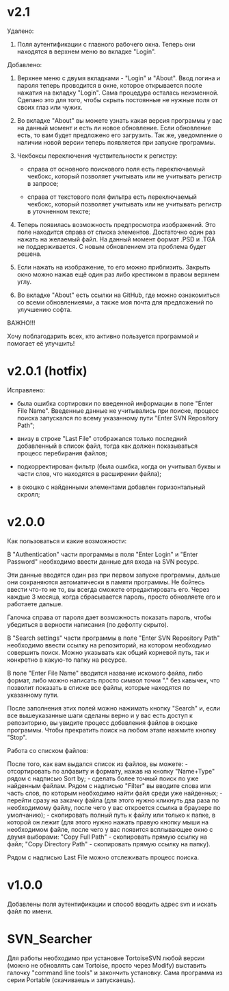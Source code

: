 # v2.1

Удалено:

1) Поля аутентификации с главного рабочего окна. Теперь они находятся в верхнем меню во вкладке "Login".

Добавлено: 

1) Верхнее меню с двумя вкладками - "Login" и "About". Ввод логина и пароля теперь проводится в окне, которое открывается после нажатия на вкладку "Login". Сама процедура осталась неизменной. Сделано это для того, чтобы скрыть постоянные не нужные поля от своих глаз или чужих.  

2) Во вкладке "About" вы можете узнать какая версия программы у вас на данный момент и есть ли новое обновление. Если обновление есть, то вам будет предложено его загрузить. Так же, уведомление о наличии новой версии теперь появляется при запуске программы.

3) Чекбоксы переключения чуствительности к регистру:

	- справа от основного поискового поля есть переключаемый чекбокс, который позволяет учитывать или не учитывать регистр в запросе;

	- справа от текстового поля фильтра есть переключаемый чекбокс, который позволяет учитывать или не учитывать регистр в уточненном тексте;

4) Теперь появилась возможность предпросмотра изображений. Это поле находится справа от списка элементов. Достаточно один раз нажать на желаемый файл. На данный момент формат .PSD и .TGA не поддерживается. С новым обновлением эта проблема будет решена.

5) Если нажать на изображение, то его можно приблизить. Закрыть окно можно нажав ещё один раз либо крестиком в правом верхнем углу.

6) Во вкладке "About" есть ссылки на GitHub, где можно ознакомиться со всеми обновлениеями, а также моя почта для предложений по улучшению софта.


ВАЖНО!!!

Хочу поблагодарить всех, кто активно пользуется программой и помогает её улучшить!

# v2.0.1 (hotfix)

Исправлено: 

- была ошибка сортировки по введенной информации в поле "Enter File Name". Введенные данные не учитывались при поиске, процесс поиска запускался по всему указанному пути "Enter SVN Repository Path";

- внизу в строке "Last File" отображался только последний добавленный в список файл, тогда как должен показываться процесс перебирания файлов;

- подкорректирован фильтр (была ошибка, когда он учитывал буквы и части слов, что находятся в расширении файла); 

- в окошко с найденными элементами добавлен горизонтальный скролл;

# v2.0.0 

Как пользоваться и какие возможности:

В "Authentication" части программы в поля "Enter Login" и "Enter Password" необходимо ввести данные для входа на SVN ресурс. 

Эти данные вводятся один раз при первом запуске программы, дальше они сохраняются автоматически в памяти программы. Не бойтесь ввести что-то не то, вы всегда сможете отредактировать его. Через каждые 3 месяца, когда сбрасывается пароль, просто обновляете его и работаете дальше. 

Галочка справа от пароля дает возможность показать пароль, чтобы убедиться в верности написания (по дефолту скрыто).

В "Search settings" части программы в поле "Enter SVN Repository Path" необходимо ввести ссылку на репозиторий, на котором необходимо совершить поиск. Можно указывать как общий корневой путь, так и конкретно в какую-то папку на ресурсе.

В поле "Enter File Name" вводится название искомого файла, либо формат, либо можно написать просто символ точки "." без кавычек, что позволит показать в списке все файлы, которые находятся по указанному пути.

После заполнения этих полей можно нажимать кнопку "Search" и, если все вышеуказанные шаги сделаны верно и у вас есть доступ к репозиторию, вы увидите процесс добавления файлов в окошке программы.
Чтобы прекратить поиск на любом этапе нажмите кнопку "Stop".

Работа со списком файлов:

После того, как вам выдался список из файлов, вы можете: 
	- отсортировать по алфавиту и формату, нажав на кнопку "Name+Type" рядом с надписью Sort by;
	- сделать более точный поиск по уже найденным файлам. Рядом с надписью "Filter" вы вводите слова или часть слов, по которым необходимо найти файл среди уже найденных;
	- перейти сразу на закачку файла (для этого нужно кликнуть два раза по необходимому файлу, после чего у вас откроется ссылка в браузере по умолчанию);
	- скопировать полный путь к файлу или только к папке, в которой он лежит (для этого нужно нажать правую кнопку мыши на необходимом файле, после чего у вас появится всплывающее окно с двумя выборами: "Copy Full Path" - скопировать прямую ссылку на файл; "Copy Directory Path" - скопировать прямую ссылку на папку).

Рядом с надписью Last File можно отслеживать процесс поиска.

# v1.0.0

Добавлены поля аутентификации и способ вводить адрес svn и искать файл по имени.

# SVN_Searcher

Для работы необходимо при установке TortoiseSVN любой версии (можно не обновлять сам Tortoise, просто через Modify) выставить галочку "command line tools" и закончить установку.
Сама программа из серии Portable (скачиваешь и запускаешь).














